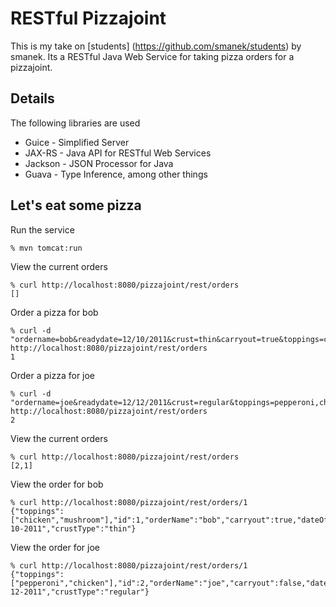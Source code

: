 RESTful Pizzajoint
==================

This is my take on [students] (https://github.com/smanek/students) by smanek. Its a RESTful Java Web Service for taking pizza orders for a pizzajoint.

Details
-------

The following libraries are used

* Guice - Simplified Server
* JAX-RS - Java API for RESTful Web Services
* Jackson - JSON Processor for Java
* Guava - Type Inference, among other things

Let's eat some pizza
--------------------
Run the service

    % mvn tomcat:run

View the current orders

    % curl http://localhost:8080/pizzajoint/rest/orders
    []

Order a pizza for bob

    % curl -d "ordername=bob&readydate=12/10/2011&crust=thin&carryout=true&toppings=chicken,mushroom" http://localhost:8080/pizzajoint/rest/orders
    1

Order a pizza for joe

    % curl -d "ordername=joe&readydate=12/12/2011&crust=regular&toppings=pepperoni,chicken" http://localhost:8080/pizzajoint/rest/orders
    2

View the current orders

    % curl http://localhost:8080/pizzajoint/rest/orders
    [2,1]

View the order for bob

    % curl http://localhost:8080/pizzajoint/rest/orders/1
    {"toppings":["chicken","mushroom"],"id":1,"orderName":"bob","carryout":true,"dateOfOrder":"12-10-2011","crustType":"thin"}

View the order for joe

    % curl http://localhost:8080/pizzajoint/rest/orders/1
    {"toppings":["pepperoni","chicken"],"id":2,"orderName":"joe","carryout":false,"dateOfOrder":"12-12-2011","crustType":"regular"}
